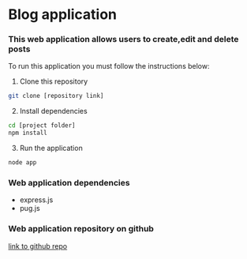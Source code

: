 # Blog application

### This web application allows users to create,edit and delete posts

To run this application you must follow the instructions below:

1. Clone this repository
```bash
git clone [repository link]
```

2. Install dependencies
```bash
cd [project folder]
npm install
```

3. Run the application
```bash
node app
```

### Web application dependencies
 - express.js
 - pug.js 

### Web application repository on github
[link to github repo](https://github.com/LL-00010414/blog-app.git)